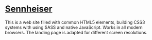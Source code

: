 # [Sennheiser](https://andreykholopov.github.io/sennheiser/.)
This is a web site filled with common HTML5 elements, building CSS3 systems with using SASS and native JavaScript. Works in all modern browsers. The landing page is adapted for different screen resolutions.
